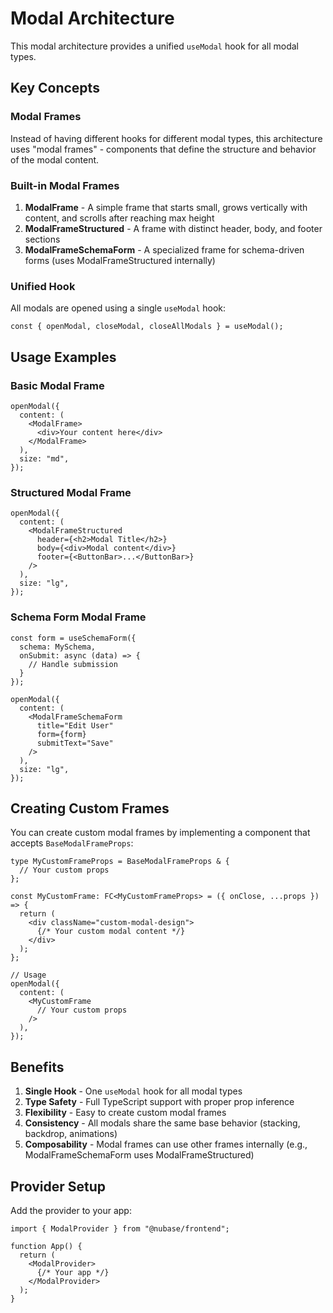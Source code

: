 # Modal Architecture

This modal architecture provides a unified `useModal` hook for all modal types.

## Key Concepts

### Modal Frames
Instead of having different hooks for different modal types, this architecture uses "modal frames" - components that define the structure and behavior of the modal content.

### Built-in Modal Frames

1. **ModalFrame** - A simple frame that starts small, grows vertically with content, and scrolls after reaching max height
2. **ModalFrameStructured** - A frame with distinct header, body, and footer sections
3. **ModalFrameSchemaForm** - A specialized frame for schema-driven forms (uses ModalFrameStructured internally)

### Unified Hook
All modals are opened using a single `useModal` hook:

```tsx
const { openModal, closeModal, closeAllModals } = useModal();
```

## Usage Examples

### Basic Modal Frame
```tsx
openModal({
  content: (
    <ModalFrame>
      <div>Your content here</div>
    </ModalFrame>
  ),
  size: "md",
});
```

### Structured Modal Frame
```tsx
openModal({
  content: (
    <ModalFrameStructured
      header={<h2>Modal Title</h2>}
      body={<div>Modal content</div>}
      footer={<ButtonBar>...</ButtonBar>}
    />
  ),
  size: "lg",
});
```

### Schema Form Modal Frame
```tsx
const form = useSchemaForm({
  schema: MySchema,
  onSubmit: async (data) => {
    // Handle submission
  }
});

openModal({
  content: (
    <ModalFrameSchemaForm
      title="Edit User"
      form={form}
      submitText="Save"
    />
  ),
  size: "lg",
});
```

## Creating Custom Frames

You can create custom modal frames by implementing a component that accepts `BaseModalFrameProps`:

```tsx
type MyCustomFrameProps = BaseModalFrameProps & {
  // Your custom props
};

const MyCustomFrame: FC<MyCustomFrameProps> = ({ onClose, ...props }) => {
  return (
    <div className="custom-modal-design">
      {/* Your custom modal content */}
    </div>
  );
};

// Usage
openModal({
  content: (
    <MyCustomFrame
      // Your custom props
    />
  ),
});
```

## Benefits

1. **Single Hook** - One `useModal` hook for all modal types
2. **Type Safety** - Full TypeScript support with proper prop inference
3. **Flexibility** - Easy to create custom modal frames
4. **Consistency** - All modals share the same base behavior (stacking, backdrop, animations)
5. **Composability** - Modal frames can use other frames internally (e.g., ModalFrameSchemaForm uses ModalFrameStructured)

## Provider Setup

Add the provider to your app:

```tsx
import { ModalProvider } from "@nubase/frontend";

function App() {
  return (
    <ModalProvider>
      {/* Your app */}
    </ModalProvider>
  );
}
```